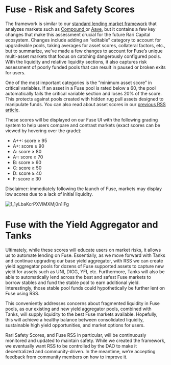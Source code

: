 # Fuse - Risk and Safety Scores

The framework is similar to our [standard lending market framework](https://medium.com/rari-capital/rari-safety-scores-17893c4d998) that analyzes markets such as [Compound ](https://compound.finance/)or [Aave](https://aave.com/), but it contains a few key changes that make this assessment crucial for the future Rari Capital ecosystem. Changes include adding an “editable” category to account for upgradeable pools, taking averages for asset scores, collateral factors, etc., but to summarize, we’ve made a few changes to account for Fuse’s unique multi-asset markets that focus on catching dangerously configured pools. With the liquidity and relative liquidity sections, it also captures risk assessment of poorly funded pools that can result in paused or broken exits for users.

One of the most important categories is the “minimum asset score” in critical variables. If an asset in a Fuse pool is rated below a 60, the pool automatically fails the critical variable section and loses 20% of the score. This protects against pools created with hidden rug pull assets designed to manipulate funds. You can also read about asset scores in our [previous RSS article](https://medium.com/rari-capital/rari-safety-scores-17893c4d998).

These scores will be displayed on our Fuse UI with the following grading system to help users compare and contrast markets (exact scores can be viewed by hovering over the grade):

- A++: score ≥ 95
- A+: score ≥ 90
- A: score ≥ 80
- A-: score ≥ 70
- B: score ≥ 60
- C: score ≥ 50
- D: score ≥ 40
- F: score ≥ 30

Disclaimer: immediately following the launch of Fuse, markets may display low scores due to a lack of initial liquidity.

![1_1yLbaKcrPXVlMXMj0n1IFg](https://user-images.githubusercontent.com/50163445/126051944-63c25c83-0423-4fcd-9391-d9f0311d8f73.jpeg)

# Fuse with the Yield Aggregator and Tanks

Ultimately, while these scores will educate users on market risks, it allows us to automate lending on Fuse. Essentially, as we move forward with Tanks and continue upgrading our base yield aggregator, with RSS we can create yield aggregator pools for dozens of Fuse supported assets to capture new yield for assets such as UNI, DIGG, YFI, etc. Furthermore, Tanks will also be able to automatically lend across the best and safest Fuse markets to borrow stables and fund the stable pool to earn additional yield. Interestingly, those stable pool funds could hypothetically be further lent on Fuse using RSS.

This conveniently addresses concerns about fragmented liquidity in Fuse pools, as our existing and new yield aggregator pools, combined with Tanks, will supply liquidity to the best Fuse markets available. Hopefully, this will achieve a healthy balance between consolidated liquidity, sustainable high yield opportunities, and market options for users.

Rari Safety Scores, and Fuse RSS in particular, will be continuously monitored and updated to maintain safety. While we created the framework, we eventually want RSS to be controlled by the DAO to make it decentralized and community-driven. In the meantime, we’re accepting feedback from community members on how to improve it.
